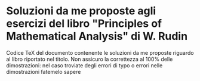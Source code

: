 # Soluzioni da me proposte agli esercizi del libro "Principles of Mathematical Analysis" di W. Rudin

Codice TeX del documento contenente le soluzioni da me proposte riguardo al libro riportato nel titolo. Non assicuro la correttezza al 100% delle dimostrazioni: nel caso troviate degli errori di typo o errori nelle dimostrazioni fatemelo sapere
